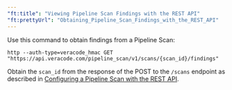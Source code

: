 ```yaml
---
"ft:title": "Viewing Pipeline Scan Findings with the REST API"
"ft:prettyUrl": "Obtaining_Pipeline_Scan_Findings_with_the_REST_API"
---
```

Use this command to obtain findings from a Pipeline Scan:

```shell
http --auth-type=veracode_hmac GET "https://api.veracode.com/pipeline_scan/v1/scans/{scan_id}/findings"
```

Obtain the `scan_id` from the response of the POST to the `/scans` endpoint as described in [Configuring a Pipeline Scan with the REST API](https://docs.veracode.com/r/Configuring_a_Pipeline_Scan_with_the_REST_API).
